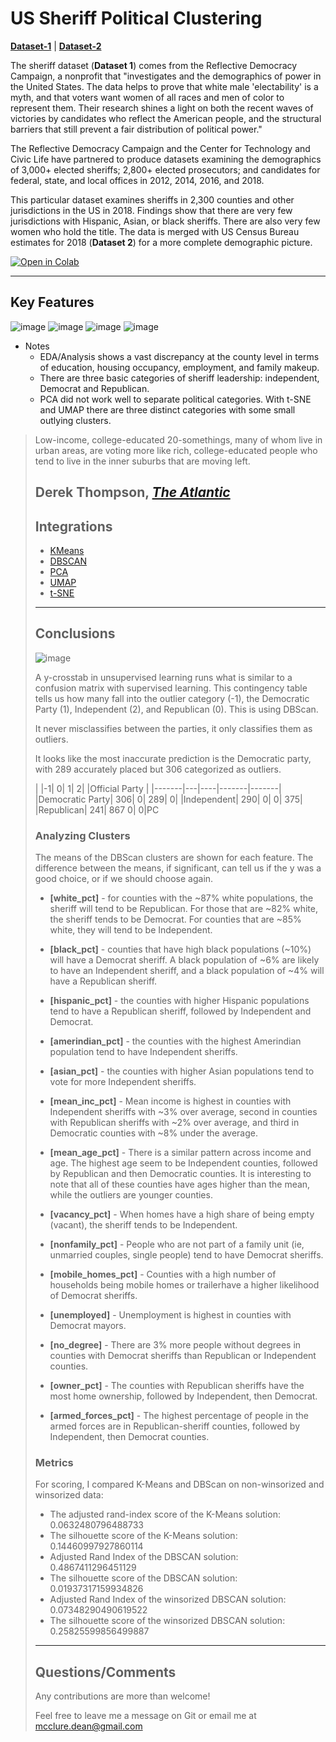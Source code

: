 
# US Sheriff Political Clustering

[**Dataset-1**](https://wholeads.us/%C2%A0) | [**Dataset-2**](https://console.cloud.google.com/marketplace/product/united-states-census-bureau/us-census-data?filter=solution-type:dataset&q=census&id=2c089839-2b4a-477a-962b-4a8b730d0a12) 

The sheriff dataset (**Dataset 1**) comes from the Reflective Democracy Campaign, a nonprofit that "investigates and the demographics of power in the United States. The data helps to prove that white male 'electability' is a myth, and that voters want women of all races and men of color to represent them. Their research shines a light on both the recent waves of victories by candidates who reflect the American people, and the structural barriers that still prevent a fair distribution of political power."

The Reflective Democracy Campaign and the Center for Technology and Civic Life have partnered to produce datasets examining the demographics of 3,000+ elected sheriffs; 2,800+ elected prosecutors; and candidates for federal, state, and local offices in 2012, 2014, 2016, and 2018.

This particular dataset examines sheriffs in 2,300 counties and other jurisdictions in the US in 2018. Findings show that there are very few jurisdictions with Hispanic, Asian, or black sheriffs. There are also very few women who hold the title. The data is merged with US Census Bureau estimates for 2018 (**Dataset 2**) for a more complete demographic picture.

[![Open in Colab](https://colab.research.google.com/assets/colab-badge.svg)](https://drive.google.com/file/d/1mBKHQMyzfCV8HyWhkhqWvo17tjd97nks/view?usp=sharing)


----

## Key Features

![image](https://storage.googleapis.com/sheriff_data/corr_chart.png)
![image](https://storage.googleapis.com/sheriff_data/PCA.png)
![image](https://storage.googleapis.com/sheriff_data/UMAP.png)
![image](https://storage.googleapis.com/sheriff_data/t-SNE.png)


- Notes
	* EDA/Analysis shows a vast discrepancy at the county level in terms of education, housing occupancy, employment, and family makeup.
	* There are three basic categories of sheriff leadership: independent, Democrat and Republican.
	* PCA did not work well to separate political categories. With t-SNE and UMAP there are three distinct categories with some small outlying clusters.

<blockquote>Low-income, college-educated 20-somethings, many of whom live in urban areas, are voting more like rich, college-educated people who tend to live in the inner suburbs that are moving left.

Derek Thompson, <a href="https://www.theatlantic.com/ideas/archive/2020/11/2020-election-results-prove-density-destiny/617027/" title=”Atlantic”><i>The Atlantic</i></a>
----

## Integrations

* [KMeans](https://scikit-learn.org/stable/modules/generated/sklearn.cluster.KMeans.html)
* [DBSCAN](https://scikit-learn.org/stable/modules/generated/sklearn.cluster.DBSCAN.html)
* [PCA](https://scikit-learn.org/stable/modules/generated/sklearn.decomposition.PCA.html)
* [UMAP](https://umap-learn.readthedocs.io/en/latest/how_umap_works.html)
* [t-SNE](https://scikit-learn.org/stable/modules/generated/sklearn.manifold.TSNE.html)

----

## Conclusions

![image](https://storage.googleapis.com/sheriff_data/clustering_results_t-SNE.png)

A y-crosstab in unsupervised learning runs what is similar to a confusion matrix with supervised learning. This contingency table tells us how many fall into the outlier category (-1), the Democratic Party (1), Independent (2), and Republican (0). This is using DBScan.

It never misclassifies between the parties, it only classifies them as outliers.

It looks like the most inaccurate prediction is the Democratic party, with 289 accurately placed but 306 categorized as outliers.

|	|-1|	0|	1|	2|
|Official Party	|
|-------|---|----|-------|-------|			
|Democratic Party|	306|	0|	289|	0|
|Independent|	290|	0|	0|	375|
|Republican|	241|	867	0|	0|PC

### Analyzing Clusters

The means of the DBScan clusters are shown for each feature. The difference between the means, if significant, can tell us if the y was a good choice, or if we should choose again.

* __[white_pct]__ - for counties with the ~87% white populations, the sheriff will tend to be Republican. For those that are ~82% white, the sheriff tends to be Democrat. For counties that are ~85% white, they will tend to be Independent.

* __[black_pct]__ - counties that have high black populations (~10%) will have a Democrat sheriff. A black population of ~6% are likely to have an Independent sheriff, and a black population of ~4% will have a Republican sheriff.   

* __[hispanic_pct]__ - the counties with higher Hispanic populations tend to have a Republican sheriff, followed by Independent and Democrat.

* __[amerindian_pct]__ - the counties with the highest Amerindian population tend to have Independent sheriffs.

* __[asian_pct]__ - the counties with higher Asian populations tend to vote for more Independent sheriffs. 

* __[mean_inc_pct]__ - Mean income is highest in counties with Independent sheriffs with ~3% over average, second in counties with Republican sheriffs with ~2% over average, and third in Democratic counties with ~8% under the average.

* __[mean_age_pct]__ - There is a similar pattern across income and age. The highest age seem to be Independent counties, followed by Republican and then Democratic counties. It is interesting to note that all of these counties have ages higher than the mean, while the outliers are younger counties.

* __[vacancy_pct]__ - When homes have a high share of being empty (vacant), the sheriff tends to be Independent. 

* __[nonfamily_pct]__ - People who are not part of a family unit (ie, unmarried couples, single people) tend to have Democrat sheriffs. 

* __[mobile_homes_pct]__ - Counties with a high number of households being mobile homes or trailerhave a higher likelihood of Democrat sheriffs. 

* __[unemployed]__ - Unemployment is highest in counties with Democrat mayors.

* __[no_degree]__ - There are 3% more people without degrees in counties with Democrat sheriffs than Republican or Independent counties.

* __[owner_pct]__ - The counties with Republican sheriffs have the most home ownership, followed by Independent, then Democrat.

* __[armed_forces_pct]__ - The highest percentage of people in the armed forces are in Republican-sheriff counties, followed by Independent, then Democrat counties.

### Metrics

For scoring, I compared K-Means and DBScan on non-winsorized and winsorized data: 

* The adjusted rand-index score of the K-Means solution: 0.0632480796488733
* The silhouette score of the K-Means solution: 0.14460997927860114
* Adjusted Rand Index of the DBSCAN solution: 0.4867411296451129
* The silhouette score of the DBSCAN solution: 0.01937317159934826
* Adjusted Rand Index of the winsorized DBSCAN solution: 0.07348290490619522
* The silhouette score of the winsorized DBSCAN solution: 0.25825599856499887


----

## Questions/Comments

Any contributions are more than welcome!

Feel free to leave me a message on Git or email me at mcclure.dean@gmail.com

